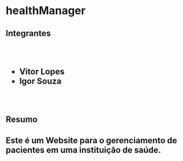 # healthManager
<h2> Integrantes <h2>
<br>
<ul>
  <li>Vitor Lopes</li>
  <li>Igor Souza</li>
</ul>
<br>
<h2> Resumo <h2>
<div>
Este é um Website para o gerenciamento de pacientes em uma instituição de saúde.
</div>
